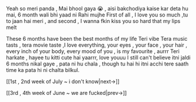 
Yeah so meri panda , Mai bhool gaya 😭 , aisi bakchodiya kaise kar deta hu mai, 6 month wali bhi yaad ni Rahi mujhe 
First of all , I love you so much ,tu to jaan hai meri , and second , I wanna fkin kiss you so hard that my lips melt 

These 6 months have been the best months of my life 
Teri vibe Tera music tasts , tera movie taste ,I love everything, your eyes , your face , your hair , every inch of your body, every mood of you , is my favourite , aurrr Teri harkate , hayee tu kitti cute hai yaarrr, love youuu
I still can't believe itni jaldi 6 months nikal gaye , pata ni hu chala , though tu hai hi itni acchi tere saath time ka pata hi ni chalta bilkul.

[[1st , 2nd week of July ~ i don't know|next->]]

[[3rd , 4th week of June ~ we are fucked|prev->]]